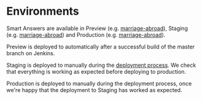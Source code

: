# Environments

Smart Answers are available in Preview (e.g. [marriage-abroad][marriage-abroad-preview]), Staging (e.g. [marriage-abroad][marriage-abroad-staging]) and Production (e.g. [marriage-abroad][marriage-abroad-production]).

Preview is deployed to automatically after a successful build of the master branch on Jenkins.

Staging is deployed to manually during the [deployment process][deployment-doc]. We check that everything is working as expected before deploying to production.

Production is deployed to manually during the deployment process, once we're happy that the deployment to Staging has worked as expected.

[deployment-doc]: deploying.md
[marriage-abroad-preview]: https://www.preview.alphagov.co.uk/marriage-abroad
[marriage-abroad-staging]: https://www.staging.publishing.service.gov.uk/marriage-abroad
[marriage-abroad-production]: https://www.gov.uk/marriage-abroad
